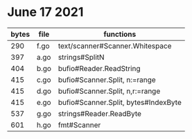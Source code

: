 # June 17 2021

bytes | file | functions
------|------|--------------------------------
290   | f.go | text/scanner#Scanner.Whitespace
397   | a.go | strings#SplitN
404   | b.go | bufio#Reader.ReadString
415   | c.go | bufio#Scanner.Split, n:=range
415   | d.go | bufio#Scanner.Split, n,r:=range
415   | e.go | bufio#Scanner.Split, bytes#IndexByte
537   | g.go | strings#Reader.ReadByte
601   | h.go | fmt#Scanner
